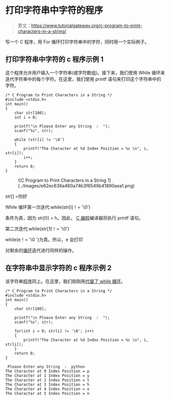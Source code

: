 # 打印字符串中字符的程序

> 原文：<https://www.tutorialgateway.org/c-program-to-print-characters-in-a-string/>

写一个 C 程序，用 For 循环打印字符串中的字符，同时用一个实际例子。

## 打印字符串中字符的 c 程序示例 1

这个程序允许用户输入一个字符串(或字符数组)。接下来，我们使用 While 循环来迭代字符串中的每个字符。在这里，我们使用 printf 语句来打印这个字符串中的字符。

```
/* C Program to Print Characters in a String */
#include <stdio.h>
int main()
{
    char str[100];
    int i = 0;

    printf("\n Please Enter any String  :  ");
    scanf("%s", str);

    while (str[i] != '\0')
    {
        printf("The Character at %d Index Position = %c \n", i, str[i]);
        i++;
    }
    return 0;
}
```

<figure class="wp-block-image">![C Program to Print Characters in a String 1](../Images/e62ec636a460a74b3f6549b41890aea1.png)</figure>

str[] =你好

 While 循环第一次迭代:while(str[i]！= '\0')

条件为真，因为 str[0] = h。因此， [C 编程](https://www.tutorialgateway.org/c-programming/)编译器将执行 printf 语句。

第二次迭代:while(str[1]！= '\0')

while(e！= '\0 ')为真。所以，e 会打印

对剩余的[循环](https://www.tutorialgateway.org/while-loop-in-c/)迭代进行同样的操作。

## 在字符串中显示字符的 c 程序示例 2

该字符串[程序](https://www.tutorialgateway.org/c-programming-examples/)同上。在这里，我们刚刚用[代替了 while 循环](https://www.tutorialgateway.org/for-loop-in-c-programming/)。

```
/* C Program to Print Characters in a String */
#include <stdio.h>
int main()
{
    char str[100];

    printf("\n Please Enter any String  :  ");
    scanf("%s", str);

    for(int i = 0; str[i] != '\0'; i++)
    {
        printf("The Character at %d Index Position = %c \n", i, str[i]);
    }
    return 0;
}
```

```
 Please Enter any String  :  python
The Character at 0 Index Position = p 
The Character at 1 Index Position = y 
The Character at 2 Index Position = t 
The Character at 3 Index Position = h 
The Character at 4 Index Position = o 
The Character at 5 Index Position = n 
```